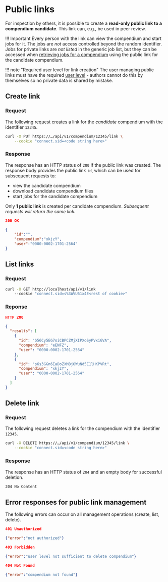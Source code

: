 # Public links

For inspection by others, it is possible to create a **read-only public link to a compendium candidate**.
This link can, e.g., be used in peer review.

!!! Important
    Every person with the link can view the compendium and start jobs for it.
    The jobs are _not_ access controlled beyond the random identifier.
    Jobs for private links are _not listed_ in the generic job list, but they can be accessed when [retrieving jobs for a compendium](view.md#list-related-execution-jobs) using the public link for the candidate compendium.

!!! note "Required user level for link creation"
    The user managing public links must have the required [user level](../user.md#user-levels) - authors cannot do this by themselves so no private data is shared by mistake.

## Create link

### Request

The following request creates a link for the _candidate_ compendium with the identifier `12345`.

```bash
curl -X PUT https://…/api/v1/compendium/12345/link \
    --cookie "connect.sid=<code string here>"
```

### Response

The response has an HTTP status of `200` if the public link was created.
The response body provides the public link `id`, which can be used for subsequent requests to:

- view the candidate compendium
- download candidate compendium files
- start jobs for the candidate compendium

Only **1 public link** is created per candidate compendium.
_Subsequent requests will return the same link._

```json
200 OK

{
    "id":"",
    "compendium":"xkjzY",
    "user":"0000-0002-1701-2564"
}
```

## List links

### Request

```bash
curl -X GET http://localhost/api/v1/link
    --cookie "connect.sid=s%3AVU61x4E<rest of cookie>"
```

### Reponse

```json
HTTP 200

{
  "results": [
    {
      "id": "b56Cy5EG7oiCBPCZMjXIPXoSyPVxiGVA",
      "compendium": "eENFZ",
      "user": "0000-0002-1701-2564"
    },
    {
      "id": "p6s3GGn6EaDoZXM8jOWuNd5E1lHKPVRt",
      "compendium": "xkjzY",
      "user": "0000-0002-1701-2564"
    }
  ]
}
```

## Delete link

### Request

The following request deletes a link for the compendium with the identifier `12345`.

```bash
curl -X DELETE https://…/api/v1/compendium/12345/link \
    --cookie "connect.sid=<code string here>"
```

### Response

The response has an HTTP status of `204` and an empty body for successful deletion.

```bash
204 No Content
```

## Error responses for public link management

The following errors can occur on all management operations (create, list, delete).

```json
401 Unauthorized

{"error":"not authorized"}
```

```json
403 Forbidden

{"error":"user level not sufficient to delete compendium"}
```

```json
404 Not Found

{"error":"compendium not found"}
```
